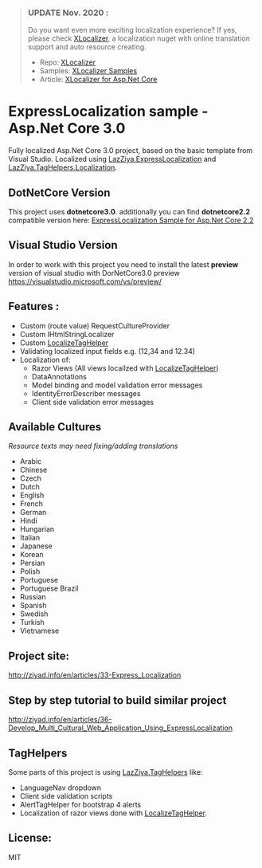 > ### UPDATE Nov. 2020 : 
> Do you want even more exciting localization experience? If yes, please check [XLocalizer](https://github.com/LazZiya/XLocalizer), a localization nuget with online translation support and auto resource creating.
> * Repo: [XLocalizer](https://github.com/LazZiya/XLocalizer)
> * Samples: [XLocalizer Samples](https://github.com/LazZiya/XLocalizer.Samples)
> * Article: [XLocalizer for Asp.Net Core](http://ziyad.info/en/articles/1040-XLocalizer_for_Asp_Net_Core)

# ExpressLocalization sample - Asp.Net Core 3.0
Fully localized Asp.Net Core 3.0 project, based on the basic template from Visual Studio.
Localized using [LazZiya.ExpressLocalization][1] and [LazZiya.TagHelpers.Localization][2].

## DotNetCore Version
This project uses **dotnetcore3.0**.
additionally you can find **dotnetcore2.2** compatible version here: [ExpressLocalization Sample for Asp.Net Core 2.2](https://github.com/LazZiya/ExpressLocalizationSample)

## Visual Studio Version
In order to work with this project you need to install the latest **preview** version of visual studio with DorNetCore3.0 preview https://visualstudio.microsoft.com/vs/preview/

## Features :
 - Custom (route value) RequestCultureProvider
 - Custom IHtmlStringLocalizer
 - Custom [LocalizeTagHelper][2]
 - Validating localized input fields e.g. (12,34 and 12.34)
 - Localization of:
   - Razor Views (All views locailzed with [LocalizeTagHelper][2])
   - DataAnnotations
   - Model binding and model validation error messages
   - IdentityErrorDescriber messages
   - Client side validation error messages

 
## Available Cultures
_Resource texts may need fixing/adding translations_
 - Arabic
 - Chinese
 - Czech
 - Dutch
 - English
 - French
 - German
 - Hindi
 - Hungarian
 - Italian
 - Japanese
 - Korean
 - Persian
 - Polish
 - Portuguese
 - Portuguese Brazil
 - Russian
 - Spanish
 - Swedish
 - Turkish
 - Vietnamese

## Project site:
http://ziyad.info/en/articles/33-Express_Localization

## Step by step tutorial to build similar project
http://ziyad.info/en/articles/36-Develop_Multi_Cultural_Web_Application_Using_ExpressLocalization

## TagHelpers
Some parts of this project is using [LazZiya.TagHelpers][3] like:
 - LanguageNav dropdown
 - Client side validation scripts
 - AlertTagHelper for bootstrap 4 alerts
 - Localization of razor views done with [LocalizeTagHelper][2].

 
## License:
MIT

[1]: https://github.com/LazZiya/ExpressLocalization/
[2]: https://github.com/LazZiya/TagHelpers.Localization/
[3]: https://github.com/LazZiya/TagHelpers/
